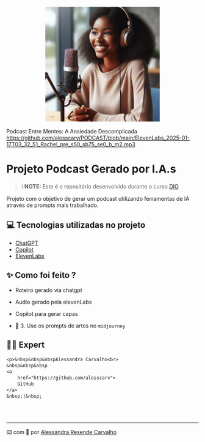 <p align="center">
<img 
    width="300" src="https://github.com/alesscarv/PODCAST/blob/main/APODCA~1.PNG">



 Podcast Entre Mentes: A Ansiedade Descomplicada https://github.com/alesscarv/PODCAST/blob/main/ElevenLabs_2025-01-17T03_32_51_Rachel_pre_s50_sb75_se0_b_m2.mp3

</a>
</p>




# Projeto Podcast Gerado por I.A.s


 > ℹ️ **NOTE:** Este é o repositório desenvolvido durante o curso [DIO](https://dio.me)

Projeto com o objetivo de gerar um podcast utilizando ferramentas de IA através de prompts mais trabalhado.

## 💻 Tecnologias utilizadas no projeto

- [ChatGPT](https://chat.openai.com/) 
- [Copilot](https://copilot.microsoft.com/)
- [ElevenLabs](https://beta.elevenlabs.io/)


## ✨ Como foi feito ?

- Roteiro gerado via chatgpt
- Audio gerado pela elevenLabs
- Copilot para gerar capas


- 🤖 3. Use os prompts de artes no `midjourney`

## 👨‍💻 Expert


    <p>&nbsp&nbsp&nbspAlessandra Carvalho<br>
    &nbsp&nbsp&nbsp
    <a 
        href="https://github.com/alesscarv">
        GitHub
    </a>
    &nbsp;|&nbsp;
   >
</p>
<br/><br/>
<p>

---

⌨️ com 💜 por [Alessandra Resende Carvalho](https://github.com/alesscarv)

